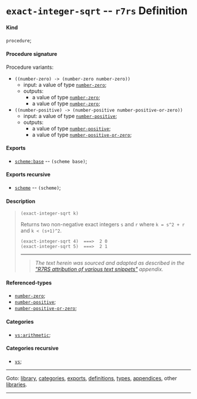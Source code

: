 

<a id='definition__r7rs__exact-integer-sqrt'></a>

# `exact-integer-sqrt` -- `r7rs` Definition


<a id='definition__r7rs__exact-integer-sqrt__kind'></a>

#### Kind

`procedure`;


<a id='definition__r7rs__exact-integer-sqrt__procedure-signature'></a>

#### Procedure signature

Procedure variants:
 * `((number-zero) -> (number-zero number-zero))`
   * input: a value of type [`number-zero`](../../r7rs/types/number-zero.md#type__r7rs__number-zero);
   * outputs:
     * a value of type [`number-zero`](../../r7rs/types/number-zero.md#type__r7rs__number-zero);
     * a value of type [`number-zero`](../../r7rs/types/number-zero.md#type__r7rs__number-zero);
 * `((number-positive) -> (number-positive number-positive-or-zero))`
   * input: a value of type [`number-positive`](../../r7rs/types/number-positive.md#type__r7rs__number-positive);
   * outputs:
     * a value of type [`number-positive`](../../r7rs/types/number-positive.md#type__r7rs__number-positive);
     * a value of type [`number-positive-or-zero`](../../r7rs/types/number-positive-or-zero.md#type__r7rs__number-positive-or-zero);


<a id='definition__r7rs__exact-integer-sqrt__exports'></a>

#### Exports

 * [`scheme:base`](../../r7rs/exports/scheme_3a_base.md#export__r7rs__scheme_3a_base) -- `(scheme base)`;


<a id='definition__r7rs__exact-integer-sqrt__exports-recursive'></a>

#### Exports recursive

 * [`scheme`](../../r7rs/exports/scheme.md#export__r7rs__scheme) -- `(scheme)`;


<a id='definition__r7rs__exact-integer-sqrt__description'></a>

#### Description

> ````
> (exact-integer-sqrt k)
> ````
> 
> 
> Returns two non-negative exact integers `s` and `r` where
> `k = s^2 + r` and `k < (s+1)^2`.
> 
> ````
> (exact-integer-sqrt 4)  ===>  2 0
> (exact-integer-sqrt 5)  ===>  2 1
> ````
> 
> 
> ----
> > *The text herein was sourced and adapted as described in the ["R7RS attribution of various text snippets"](../../r7rs/appendices/attribution.md#appendix__r7rs__attribution) appendix.*


<a id='definition__r7rs__exact-integer-sqrt__referenced-types'></a>

#### Referenced-types

 * [`number-zero`](../../r7rs/types/number-zero.md#type__r7rs__number-zero);
 * [`number-positive`](../../r7rs/types/number-positive.md#type__r7rs__number-positive);
 * [`number-positive-or-zero`](../../r7rs/types/number-positive-or-zero.md#type__r7rs__number-positive-or-zero);


<a id='definition__r7rs__exact-integer-sqrt__categories'></a>

#### Categories

 * [`vs:arithmetic`](../../vonuvoli/categories/vs_3a_arithmetic.md#category__vonuvoli__vs_3a_arithmetic);


<a id='definition__r7rs__exact-integer-sqrt__categories-recursive'></a>

#### Categories recursive

 * [`vs`](../../vonuvoli/categories/vs.md#category__vonuvoli__vs);

----

Goto: [library](../../r7rs/_index.md#library__r7rs), [categories](../../r7rs/categories/_index.md#toc__r7rs__categories), [exports](../../r7rs/exports/_index.md#toc__r7rs__exports), [definitions](../../r7rs/definitions/_index.md#toc__r7rs__definitions), [types](../../r7rs/types/_index.md#toc__r7rs__types), [appendices](../../r7rs/appendices/_index.md#toc__r7rs__appendices), other [libraries](../../_libraries.md#toc__libraries).

----

